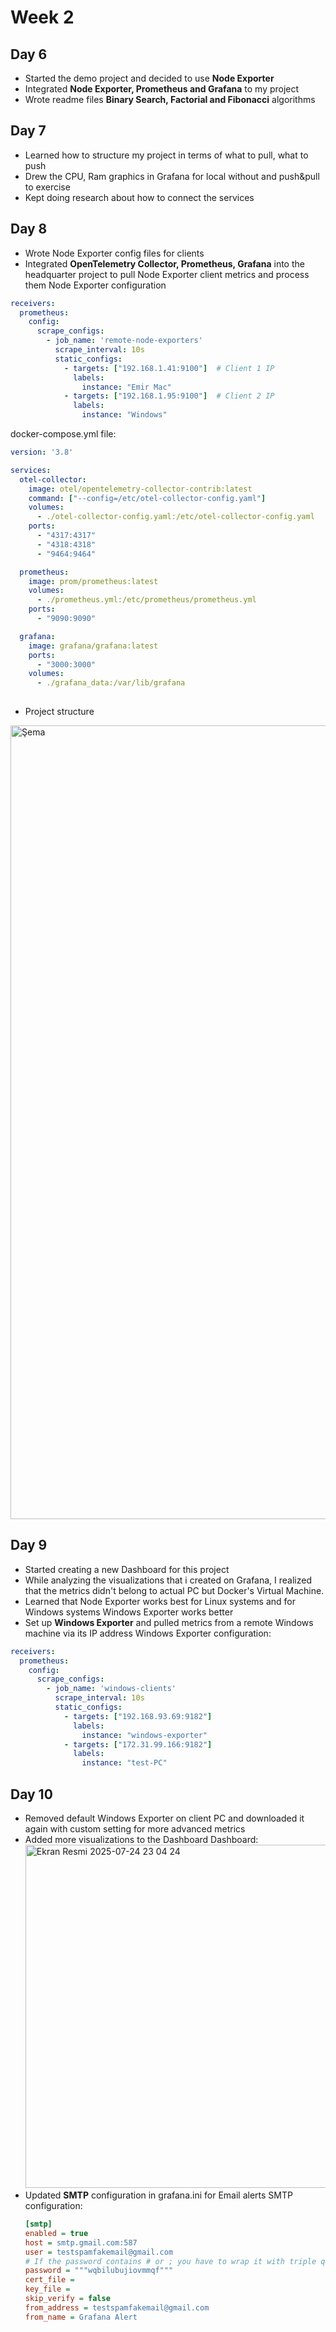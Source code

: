 # Week 2

## Day 6 

* Started the demo project and decided to use **Node Exporter**
* Integrated **Node Exporter, Prometheus and Grafana** to my project
* Wrote readme files **Binary Search, Factorial and Fibonacci** algorithms


## Day 7

* Learned how to structure my project in terms of what to pull, what to push
* Drew the CPU, Ram graphics in Grafana for local without and push&pull to exercise
* Kept doing research about how to connect the services



## Day 8

* Wrote Node Exporter config files for clients 
* Integrated **OpenTelemetry Collector, Prometheus, Grafana** into the headquarter project to pull Node Exporter client metrics and process them
Node Exporter configuration
```yaml 
receivers:
  prometheus:
    config:
      scrape_configs:
        - job_name: 'remote-node-exporters'
          scrape_interval: 10s
          static_configs:
            - targets: ["192.168.1.41:9100"]  # Client 1 IP
              labels:
                instance: "Emir Mac"
            - targets: ["192.168.1.95:9100"]  # Client 2 IP
              labels:
                instance: "Windows"
```
docker-compose.yml file:  
```yaml 
version: '3.8'

services:
  otel-collector:
    image: otel/opentelemetry-collector-contrib:latest
    command: ["--config=/etc/otel-collector-config.yaml"]
    volumes:
      - ./otel-collector-config.yaml:/etc/otel-collector-config.yaml
    ports:
      - "4317:4317"
      - "4318:4318"
      - "9464:9464"

  prometheus:
    image: prom/prometheus:latest
    volumes:
      - ./prometheus.yml:/etc/prometheus/prometheus.yml
    ports:
      - "9090:9090"

  grafana:
    image: grafana/grafana:latest
    ports:
      - "3000:3000"
    volumes:
      - ./grafana_data:/var/lib/grafana
  
```
* Project structure
<img width="1674" height="1270" alt="Şema" src="https://github.com/user-attachments/assets/c639b5f2-ed3d-4e92-972c-17b920295b20" />




## Day 9

* Started creating a new Dashboard for this project
* While analyzing the visualizations that i created on Grafana, I realized that the metrics didn't belong to actual PC but Docker's Virtual Machine.
* Learned that Node Exporter works best for Linux systems and for Windows systems Windows Exporter works better
* Set up **Windows Exporter** and pulled metrics from a remote Windows machine via its IP address
  Windows Exporter configuration:  
```yaml 
receivers:
  prometheus:
    config:
      scrape_configs:
        - job_name: 'windows-clients'
          scrape_interval: 10s
          static_configs:
            - targets: ["192.168.93.69:9182"]
              labels:
                instance: "windows-exporter"
            - targets: ["172.31.99.166:9182"]
              labels:
                instance: "test-PC"
```


## Day 10

* Removed default Windows Exporter on client PC and downloaded it again with custom setting for more advanced metrics
* Added more visualizations to the Dashboard
  Dashboard:
  <img width="1356" height="549" alt="Ekran Resmi 2025-07-24 23 04 24" src="https://github.com/user-attachments/assets/16e2df02-04e7-4e4e-a20a-0d102b937c65" />
* Updated **SMTP** configuration in grafana.ini for Email alerts
  SMTP configuration:
  ```ini 
  [smtp]
  enabled = true
  host = smtp.gmail.com:587
  user = testspamfakemail@gmail.com
  # If the password contains # or ; you have to wrap it with triple quotes. Ex """#password;"""
  password = """wqbilubujiovmmqf"""
  cert_file =
  key_file =
  skip_verify = false
  from_address = testspamfakemail@gmail.com
  from_name = Grafana Alert
  ```
